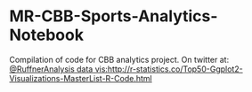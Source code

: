 # MR-CBB-Sports-Analytics-Notebook
Compilation of code for CBB analytics project. 
On twitter at: <a href="https://twitter.com/RuffnerAnalysis" class="icon fa-twitter">
    										<span class="label">@RuffnerAnalysis</span>
data vis:http://r-statistics.co/Top50-Ggplot2-Visualizations-MasterList-R-Code.html
